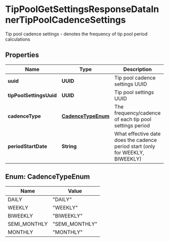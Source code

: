 

# TipPoolGetSettingsResponseDataInnerTipPoolCadenceSettings

Tip pool cadence settings - denotes the frequency of tip pool period calculations

## Properties

| Name | Type | Description | Notes |
|------------ | ------------- | ------------- | -------------|
|**uuid** | **UUID** | Tip pool cadence settings UUID |  [optional] |
|**tipPoolSettingsUuid** | **UUID** | Tip pool settings UUID |  [optional] |
|**cadenceType** | [**CadenceTypeEnum**](#CadenceTypeEnum) | The frequency/cadence of each tip pool settings period |  |
|**periodStartDate** | **String** | What effective date does the cadence period start (only for WEEKLY, BIWEEKLY) |  |



## Enum: CadenceTypeEnum

| Name | Value |
|---- | -----|
| DAILY | &quot;DAILY&quot; |
| WEEKLY | &quot;WEEKLY&quot; |
| BIWEEKLY | &quot;BIWEEKLY&quot; |
| SEMI_MONTHLY | &quot;SEMI_MONTHLY&quot; |
| MONTHLY | &quot;MONTHLY&quot; |



